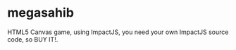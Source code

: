 megasahib
=========

HTML5 Canvas game, using ImpactJS, you need your own ImpactJS source code, so BUY IT!.
